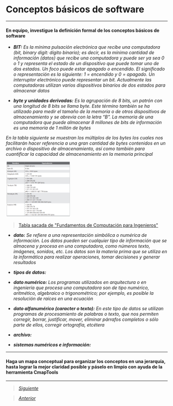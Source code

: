 # Conceptos básicos de software

----

#### En equipo, investigue la definición formal de los conceptos básicos de software

- ***BIT:***
*Es la mínima pulsación electrónica que recibe una computadora (bit, binary digit: dígito
binario); es decir, es la mínima cantidad de información (datos) que recibe una computadora y puede ser ya sea 0 o 1 y representa el estado de un dispositivo que puede tomar uno
de dos estados. Un foco puede estar apagado o encendido. El significado o representación
es la siguiente: 1 = encendido y 0 = apagado. Un interruptor electrónico puede representar
un bit. Actualmente las computadoras utilizan varios dispositivos binarios de dos estados
para almacenar datos*

- ***byte y unidades derivadas:***
*Es la agrupación de 8 bits, un patrón con una longitud de 8 bits se llama byte. Este término también se ha utilizado para medir el tamaño de la memoria o de otros dispositivos
de almacenamiento y se abrevia con la letra “B”. La memoria de una computadora que
puede almacenar 8 millones de bits de información es una memoria de 1 millón de bytes*

*En la tabla siguiente se muestran los múltiplos de los bytes los cuales nos facilitarán
hacer referencia a una gran cantidad de bytes contenidos en un archivo o dispositivo de almacenamiento, así como también para cuantificar la capacidad de almacenamiento en la
memoria principal*

<img src="Imagenes/tabla1.PNG" alt="tabla1" width="40%"/>

> [Tabla sacada de "Fundamentos de Computación para Ingenieros"](https://libgen.rs/book/index.php?md5=93B1B3A032FA25F502EB136C35C52596)

- ***dato:***
*Se refiere a una representación simbólica o numérica de información. Los datos pueden ser cualquier tipo de información que se almacena y procesa en una computadora, como números
texto, imágenes, sonidos, etc. Los datos son la materia prima que se utiliza en la
informática para realizar operaciones, tomar decisiones y generar resultados*

- ***tipos de datos:***

- ***dato numérico:***
*Los programas utilizados en arquitectura o en ingeniería que procesa una computadora
son de tipo numérico, aritmético, algebraico o trigonométrico; por ejemplo, es posible la
resolución de raíces en una ecuación*

- ***dato alfanumérico (caracter o texto):***
*En este tipo de datos se utilizan programas de procesamiento de palabras o texto, que nos
permiten corregir, borrar, justificar, mover, eliminar párrafos completos o sólo parte de
ellos, corregir ortografía, etcétera*

- ***archivo:***

- ***sistemas numéricos e información:***

----

#### Haga un mapa conceptual para organizar los conceptos en una jerarquía, hasta lograr la mejor claridad posible y páselo en limpio con ayuda de la herramienta CmapTools


----

> [*Siguiente*](Practica4.md)

> [*Anterior*](Practica2.md)
